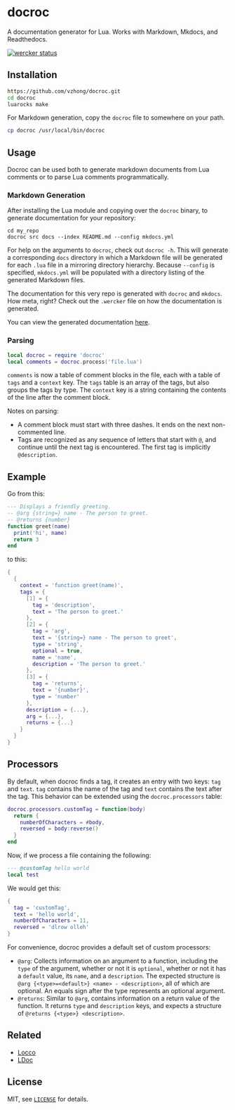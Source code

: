 # docroc

A documentation generator for Lua. Works with Markdown, Mkdocs, and Readthedocs.

[![wercker status](https://app.wercker.com/status/78494385c64939804e31a3ff0992c4fa/s/master "wercker status")](https://app.wercker.com/project/bykey/78494385c64939804e31a3ff0992c4fa)

## Installation

```sh
https://github.com/vzhong/docroc.git
cd docroc
luarocks make
```

For Markdown generation, copy the `docroc` file to somewhere on your path.

```sh
cp docroc /usr/local/bin/docroc
```

## Usage

Docroc can be used both to generate markdown documents from Lua comments or to parse Lua comments programmatically.

### Markdown Generation

After installing the Lua module and copying over the `docroc` binary, to generate documentation for your repository:

```
cd my_repo
docroc src docs --index README.md --config mkdocs.yml
```

For help on the arguments to `docroc`, check out `docroc -h`. This will generate a corresponding `docs`
directory in which a Markdown file will be generated for each `.lua` file in a mirroring directory hierarchy.
Because `--config` is specified, `mkdocs.yml` will be populated with a directory listing of the generated
Markdown files.

The documentation for this very repo is generated with `docroc` and `mkdocs`. How meta, right? Check out the
`.wercker` file on how the documentation is generated.

You can view the generated documentation [here](http://www.victorzhong.com/docroc/).

### Parsing

```lua
local docroc = require 'docroc'
local comments = docroc.process('file.lua')
```

`comments` is now a table of comment blocks in the file, each with a table of `tags` and a `context`
key. The `tags` table is an array of the tags, but also groups the tags by type. The `context` key
is a string containing the contents of the line after the comment block.

Notes on parsing:

- A comment block must start with three dashes. It ends on the next non-commented line.
- Tags are recognized as any sequence of letters that start with `@`, and continue until the next
tag is encountered. The first tag is implicitly `@description`.

Example
---

Go from this:

```lua
--- Displays a friendly greeting.
-- @arg {string=} name - The person to greet.
-- @returns {number}
function greet(name)
  print('hi', name)
  return 3
end
```

to this:

```lua
{
  {
    context = 'function greet(name)',
    tags = {
      [1] = {
        tag = 'description',
        text = 'The person to greet.'
      },
      [2] = {
        tag = 'arg',
        text = '{string=} name - The person to greet',
        type = 'string',
        optional = true,
        name = 'name',
        description = 'The person to greet.'
      },
      [3] = {
        tag = 'returns',
        text = '{number}',
        type = 'number'
      },
      description = {...},
      arg = {...},
      returns = {...}
    }
  }
}
```

Processors
---

By default, when docroc finds a tag, it creates an entry with two keys: `tag` and `text`.  `tag`
contains the name of the tag and `text` contains the text after the tag.  This behavior can be
extended using the `docroc.processors` table:

```lua
docroc.processors.customTag = function(body)
  return {
    numberOfCharacters = #body,
    reversed = body:reverse()
  }
end
```

Now, if we process a file containing the following:

```lua
--- @customTag hello world
local test
```

We would get this:

```lua
{
  tag = 'customTag',
  text = 'hello world',
  numberOfCharacters = 11,
  reversed = 'dlrow olleh'
}
```

For convenience, docroc provides a default set of custom processors:

- `@arg`: Collects information on an argument to a function, including the `type` of the argument,
whether or not it is `optional`, whether or not it has a `default` value, its `name`, and a
`description`.  The expected structure is `@arg {<type>=<default>} <name> - <description>`, all of
which are optional.  An equals sign after the type represents an optional argument.
- `@returns`: Similar to `@arg`, contains information on a return value of the function.  It
returns `type` and `description` keys, and expects a structure of `@returns {<type>} <description>`.

Related
---

- [Locco](http://rgieseke.github.io/locco)
- [LDoc](https://github.com/stevedonovan/LDoc)

License
---

MIT, see [`LICENSE`](LICENSE) for details.

